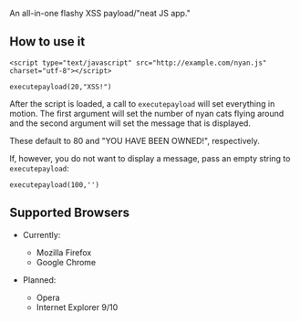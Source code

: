 An all-in-one flashy XSS payload/"neat JS app."

How to use it
-------------

`<script type="text/javascript" src="http://example.com/nyan.js" charset="utf-8"></script>`

`executepayload(20,"XSS!")`

After the script is loaded, a call to `executepayload` will set everything in motion. The first argument will set the number of nyan cats flying around and the second argument will set the message that is displayed.

These default to 80 and "YOU HAVE BEEN OWNED!", respectively.

If, however, you do not want to display a message, pass an empty string to `executepayload`:

`executepayload(100,'')`

Supported Browsers
------------------

* Currently:
  *  Mozilla Firefox
  *  Google Chrome

* Planned:
  *  Opera
  *  Internet Explorer 9/10
